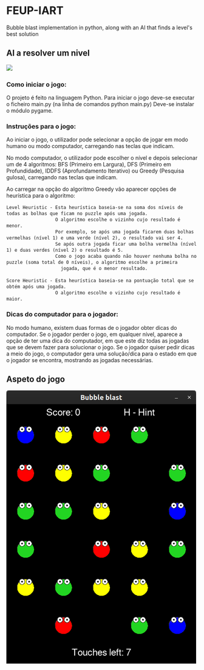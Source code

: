 # FEUP-IART
Bubble blast implementation in python, along with an AI that finds a level's best solution

## AI a resolver um nivel

<img src="https://i.imgur.com/lF8Ehb7.gif">

### Como iniciar o jogo: 

O projeto é feito na linguagem Python.
Para iniciar o jogo deve-se executar o ficheiro main.py (na linha de comandos python main.py)
Deve-se instalar o módulo pygame.

### Instruções para o jogo:

Ao iniciar o jogo, o utilizador pode selecionar a opção de jogar em modo humano ou modo computador, carregando nas teclas que indicam.

No modo computador, o utilizador pode escolher o nível e depois selecionar um de 4 algoritmos: BFS (Primeiro em Largura), DFS (Primeiro em Profundidade),
    IDDFS (Aprofundamento Iterativo) ou Greedy (Pesquisa gulosa), carregando nas teclas que indicam.

Ao carregar na opção do algoritmo Greedy vão aparecer opções de heurística para o algoritmo:

    Level Heuristic - Esta heurística baseia-se na soma dos níveis de todas as bolhas que ficam no puzzle após uma jogada.
                      O algoritmo escolhe o vizinho cujo resultado é menor.
                      Por exemplo, se após uma jogada ficarem duas bolhas vermelhas (nível 1) e uma verde (nível 2), o resultado vai ser 4.
                      Se após outra jogada ficar uma bolha vermelha (nível 1) e duas verdes (nível 2) o resultado é 5.
                      Como o jogo acaba quando não houver nenhuma bolha no puzzle (soma total de 0 níveis), o algoritmo escolhe a primeira
                        jogada, que é o menor resultado.

    Score Heuristic - Esta heurística baseia-se na pontuação total que se obtém após uma jogada.
                      O algoritmo escolhe o vizinho cujo resultado é maior.

### Dicas do computador para o jogador:
No modo humano, existem duas formas de o jogador obter dicas do computador.
Se o jogador perder o jogo, em qualquer nível, aparece a opção de ter uma dica do computador, em que este diz todas as jogadas que se devem
fazer para solucionar o jogo.
Se o jogador quiser pedir dicas a meio do jogo, o computador gera uma solução/dica para o estado em que o jogador se encontra, mostrando as jogadas necessárias.

## Aspeto do jogo
![Level Screenshot](/assets/LevelScreenshot.png)
